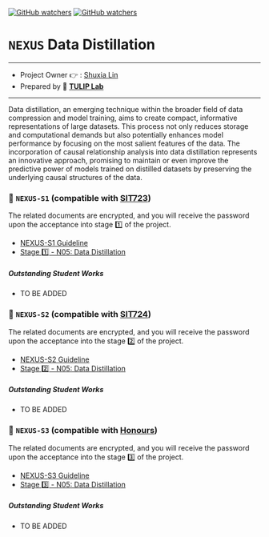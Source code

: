 [![GitHub watchers](https://img.shields.io/badge/tulip--lab-Open--Projects-brightgreen)](../README.md)
[![GitHub watchers](https://img.shields.io/badge/Module-NEXUS-orange)](https://github.com/tulip-lab#runner-nexus-research-training)

# `NEXUS` Data Distillation

---
- Project Owner :point_right: : [Shuxia Lin](https://www.tulip.org.au/members/)
- Prepared by :tulip: **[TULIP Lab](https://www.tulip.org.au/members)**
---

Data distillation, an emerging technique within the broader field of data compression and model training, aims to create compact, informative representations of large datasets. This process not only reduces storage and computational demands but also potentially enhances model performance by focusing on the most salient features of the data. The incorporation of causal relationship analysis into data distillation represents an innovative approach, promising to maintain or even improve the predictive power of models trained on distilled datasets by preserving the underlying causal structures of the data.

### :notebook_with_decorative_cover: `NEXUS-S1` (compatible with [SIT723](https://www.deakin.edu.au/courses/unit?unit=SIT723))

The related documents are encrypted, and you will receive the password upon the acceptance into stage :one: of the project. 

- [NEXUS-S1 Guideline](https://github.com/tulip-lab/handouts/blob/main/nexus/Nexus-S1.pdf) 
- [Stage :one: - N05: Data Distillation](https://github.com/tulip-lab/handouts/blob/main/nexus/N05-S1.pdf) 

##### Outstanding Student Works

- TO BE ADDED

### :notebook_with_decorative_cover: `NEXUS-S2` (compatible with [SIT724](https://www.deakin.edu.au/courses/unit?unit=SIT724))

The related documents are encrypted, and you will receive the password upon the acceptance into the stage :two: of the project. 

- [NEXUS-S2 Guideline](https://github.com/tulip-lab/handouts/blob/main/nexus/Nexus-S2.pdf) 
- [Stage :two: - N05: Data Distillation](https://github.com/tulip-lab/handouts/blob/main/nexus/N05-S2.pdf) 

##### Outstanding Student Works

- TO BE ADDED


### :notebook_with_decorative_cover: `NEXUS-S3` (compatible with [Honours](https://www.deakin.edu.au/course/bachelor-information-technology-honours))


The related documents are encrypted, and you will receive the password upon the acceptance into the stage :three: of the project. 

- [NEXUS-S3 Guideline](https://github.com/tulip-lab/handouts/blob/main/nexus/Nexus-S3.pdf) 
- [Stage :three: - N05: Data Distillation](https://github.com/tulip-lab/handouts/blob/main/nexus/N05-S3.pdf) 

##### Outstanding Student Works

- TO BE ADDED
